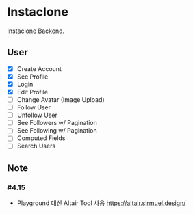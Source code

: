 # Instaclone

Instaclone Backend.

## User

- [x] Create Account
- [x] See Profile
- [x] Login
- [x] Edit Profile
- [ ] Change Avatar (Image Upload)
- [ ] Follow User
- [ ] Unfollow User
- [ ] See Followers w/ Pagination
- [ ] See Following w/ Pagination
- [ ] Computed Fields
- [ ] Search Users

## Note

### #4.15
- Playground 대신 Altair Tool 사용
https://altair.sirmuel.design/